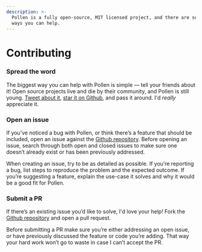```yaml
---
description: >-
  Pollen is a fully open-source, MIT licensed project, and there are several
  ways you can help.
---
```


# Contributing

### Spread the word

The biggest way you can help with Pollen is simple — tell your friends about it! Open source projects live and die by their community, and Pollen is still young. [Tweet about it](https://twitter.com/intent/tweet?url=https%3A%2F%2Fpollen.style&text=Pollen%2C%20utility%20CSS%20for%20the%20future), [star it on Github](https://github.com/peppercornstudio/pollen/stargazers), and pass it around. I'd _really_ appreciate it. 

### Open an issue

If you’ve noticed a bug with Pollen, or think there’s a feature that should be included, open an issue against the [Github repository](https://github.com/peppercornstudio/pollen). Before opening an issue, search through both open and closed issues to make sure one doesn’t already exist or has been previously addressed.

When creating an issue, try to be as detailed as possible. If you’re reporting a bug, list steps to reproduce the problem and the expected outcome. If you’re suggesting a feature, explain the use-case it solves and why it would be a good fit for Pollen.

### Submit a PR

If there’s an existing issue you’d like to solve, I'd love your help! Fork the [Github repository](https://github.com/peppercornstudio/pollen) and open a pull request.

Before submitting a PR make sure you’re either addressing an open issue, or have previously discussed the feature or code you’re adding. That way your hard work won’t go to waste in case I can’t accept the PR.

